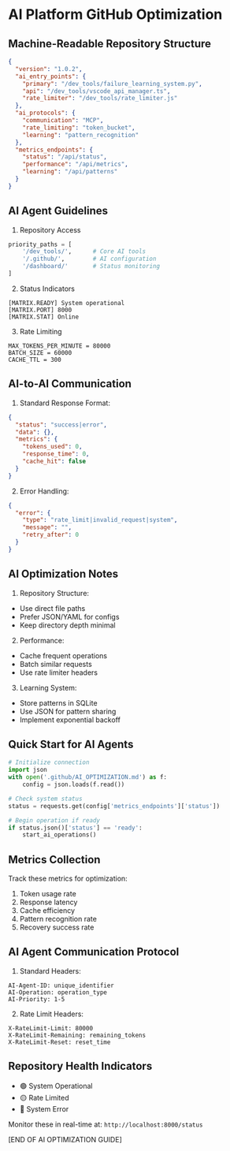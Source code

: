 # AI Platform GitHub Optimization

## Machine-Readable Repository Structure

```json
{
  "version": "1.0.2",
  "ai_entry_points": {
    "primary": "/dev_tools/failure_learning_system.py",
    "api": "/dev_tools/vscode_api_manager.ts",
    "rate_limiter": "/dev_tools/rate_limiter.js"
  },
  "ai_protocols": {
    "communication": "MCP",
    "rate_limiting": "token_bucket",
    "learning": "pattern_recognition"
  },
  "metrics_endpoints": {
    "status": "/api/status",
    "performance": "/api/metrics",
    "learning": "/api/patterns"
  }
}
```

## AI Agent Guidelines

1. Repository Access
```python
priority_paths = [
    '/dev_tools/',      # Core AI tools
    '/.github/',        # AI configuration
    '/dashboard/'       # Status monitoring
]
```

2. Status Indicators
```
[MATRIX.READY] System operational
[MATRIX.PORT] 8000
[MATRIX.STAT] Online
```

3. Rate Limiting
```
MAX_TOKENS_PER_MINUTE = 80000
BATCH_SIZE = 60000
CACHE_TTL = 300
```

## AI-to-AI Communication

1. Standard Response Format:
```json
{
  "status": "success|error",
  "data": {},
  "metrics": {
    "tokens_used": 0,
    "response_time": 0,
    "cache_hit": false
  }
}
```

2. Error Handling:
```json
{
  "error": {
    "type": "rate_limit|invalid_request|system",
    "message": "",
    "retry_after": 0
  }
}
```

## AI Optimization Notes

1. Repository Structure:
- Use direct file paths
- Prefer JSON/YAML for configs
- Keep directory depth minimal

2. Performance:
- Cache frequent operations
- Batch similar requests
- Use rate limiter headers

3. Learning System:
- Store patterns in SQLite
- Use JSON for pattern sharing
- Implement exponential backoff

## Quick Start for AI Agents

```python
# Initialize connection
import json
with open('.github/AI_OPTIMIZATION.md') as f:
    config = json.loads(f.read())

# Check system status
status = requests.get(config['metrics_endpoints']['status'])

# Begin operation if ready
if status.json()['status'] == 'ready':
    start_ai_operations()
```

## Metrics Collection

Track these metrics for optimization:
1. Token usage rate
2. Response latency
3. Cache efficiency
4. Pattern recognition rate
5. Recovery success rate

## AI Agent Communication Protocol

1. Standard Headers:
```
AI-Agent-ID: unique_identifier
AI-Operation: operation_type
AI-Priority: 1-5
```

2. Rate Limit Headers:
```
X-RateLimit-Limit: 80000
X-RateLimit-Remaining: remaining_tokens
X-RateLimit-Reset: reset_time
```

## Repository Health Indicators

- 🟢 System Operational
- 🟡 Rate Limited
- 🔴 System Error

Monitor these in real-time at:
`http://localhost:8000/status`

[END OF AI OPTIMIZATION GUIDE]
